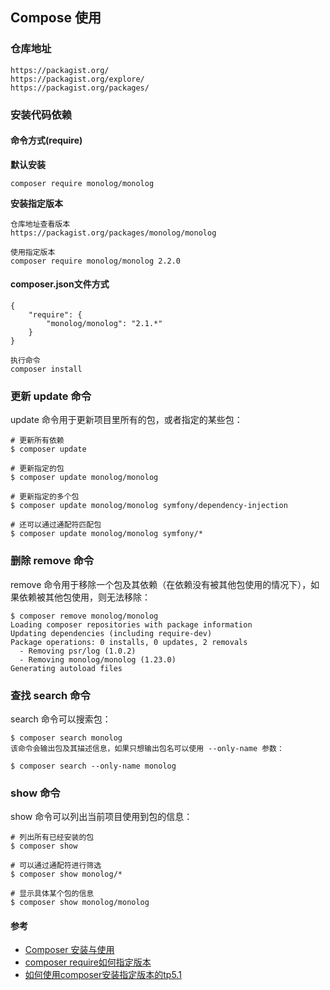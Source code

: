

## Compose 使用
### 仓库地址
    https://packagist.org/
    https://packagist.org/explore/
    https://packagist.org/packages/

### 安装代码依赖
#### 命令方式(require)
**默认安装**

    composer require monolog/monolog
    
**安装指定版本**

    仓库地址查看版本
    https://packagist.org/packages/monolog/monolog
    
    使用指定版本
    composer require monolog/monolog 2.2.0

#### composer.json文件方式
    {
        "require": {
            "monolog/monolog": "2.1.*"
        }
    }
    
    执行命令
    composer install

### 更新 update 命令
update 命令用于更新项目里所有的包，或者指定的某些包：

    # 更新所有依赖
    $ composer update

    # 更新指定的包
    $ composer update monolog/monolog

    # 更新指定的多个包
    $ composer update monolog/monolog symfony/dependency-injection

    # 还可以通过通配符匹配包
    $ composer update monolog/monolog symfony/*


### 删除 remove 命令
remove 命令用于移除一个包及其依赖（在依赖没有被其他包使用的情况下），如果依赖被其他包使用，则无法移除：

    $ composer remove monolog/monolog
    Loading composer repositories with package information
    Updating dependencies (including require-dev)
    Package operations: 0 installs, 0 updates, 2 removals
      - Removing psr/log (1.0.2)
      - Removing monolog/monolog (1.23.0)
    Generating autoload files

### 查找 search 命令
search 命令可以搜索包：

    $ composer search monolog
    该命令会输出包及其描述信息，如果只想输出包名可以使用 --only-name 参数：

    $ composer search --only-name monolog

### show 命令
show 命令可以列出当前项目使用到包的信息：

    # 列出所有已经安装的包
    $ composer show

    # 可以通过通配符进行筛选
    $ composer show monolog/*

    # 显示具体某个包的信息
    $ composer show monolog/monolog


#### 参考
* [Composer 安装与使用](https://www.runoob.com/w3cnote/composer-install-and-usage.html)
* [composer require如何指定版本](https://www.php.cn/tool/composer/458388.html)
* [如何使用composer安装指定版本的tp5.1](http://www.thinkphp.cn/topic/55899.html)
